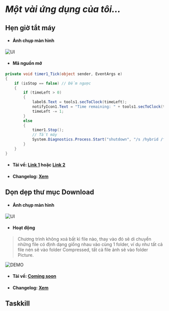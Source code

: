 # _Một vài ứng dụng của tôi..._
## Hẹn giờ tắt máy
* #### Ảnh chụp màn hình
![UI](https://tolaaii.github.io/some-small-useful-things/images/hen_gio_tat_may_UI.png)
* #### Mã nguồn mở

```csharp
private void timer1_Tick(object sender, EventArgs e)
{
    if (isStop == false) // Đếm ngược
    {
        if (timeLeft > 0)
        {
            label6.Text = tools1.secToClock(timeLeft);
            notifyIcon1.Text = "Time remaining: " + tools1.secToClock(timeLeft);
            timeLeft -= 1;
        }
        else
        {
            timer1.Stop();
            // Tắt máy
            System.Diagnostics.Process.Start("shutdown", "/s /hybrid /f /t 0");
        }
    }
}
```
* #### Tải về: [Link 1](https://github.com/tolaaii/some-small-useful-things/blob/master/hen_gio_tat_may/hen_gio_tat_may_v102.rar) hoặc                      [Link 2](https://drive.google.com/open?id=1cCNuQZjLx7ElcbyococxZD_qGQR-veKk)  
* #### Changelog: [Xem](https://tolaaii.github.io/some-small-useful-things/docs/hengiotatmay-changelog.html)


## Dọn dẹp thư mục Download
* #### Ảnh chụp màn hình
![UI](https://tolaaii.github.io/some-small-useful-things/images/clean_UI.png)
* #### Hoạt động
> Chương trình không xoá bất kì file nào, thay vào đó sẽ di chuyển những file có định dạng giống nhau vào cùng 1 folder, ví dụ như tất cả file nén sẽ vào folder Compressed, tất cả file ảnh sẽ vào folder Picture.

![DEMO](https://tolaaii.github.io/some-small-useful-things/images/clean_demo.png)

* #### Tải về: [Coming soon]()
* #### Changelog: [Xem](https://tolaaii.github.io/some-small-useful-things/docs/cleaner-changelog.html)

## Taskkill
